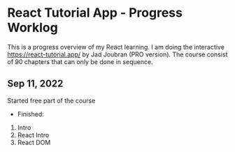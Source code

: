 # React Tutorial App - Progress Worklog

This is a progress overview of my React learning. I am doing the interactive https://react-tutorial.app/ by Jad Joubran (PRO version). The course consist of 90 chapters that can only be done in sequence.

## Sep 11, 2022

Started free part of the course

- Finished:

1. Intro
2. React Intro
3. React DOM
